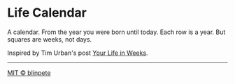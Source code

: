 # Life Calendar

A calendar. From the year you were born until today.
Each row is a year. But squares are weeks, not days.

Inspired by Tim Urban's post [Your Life in Weeks](https://waitbutwhy.com/2014/05/life-weeks.html).

---

[MIT © blinpete](./LICENSE)
